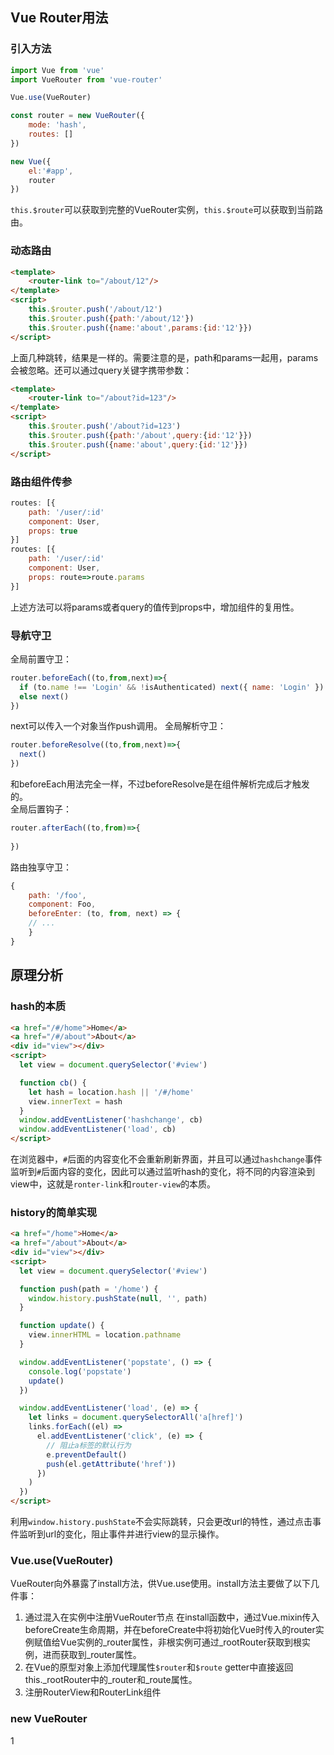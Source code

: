## Vue Router用法
### 引入方法
```js
import Vue from 'vue'
import VueRouter from 'vue-router'

Vue.use(VueRouter)

const router = new VueRouter({
    mode: 'hash',
    routes: []
})

new Vue({
    el:'#app',
    router
})
```
`this.$router`可以获取到完整的VueRouter实例，`this.$route`可以获取到当前路由。
### 动态路由
```html
<template>
    <router-link to="/about/12"/>
</template>
<script>
    this.$router.push('/about/12')
    this.$router.push({path:'/about/12'})
    this.$router.push({name:'about',params:{id:'12'}})
</script>
```
上面几种跳转，结果是一样的。需要注意的是，path和params一起用，params会被忽略。还可以通过query关键字携带参数：
```html
<template>
    <router-link to="/about?id=123"/>
</template>
<script>
    this.$router.push('/about?id=123')
    this.$router.push({path:'/about',query:{id:'12'}})
    this.$router.push({name:'about',query:{id:'12'}})
</script>
```
### 路由组件传参
```js
routes: [{
    path: '/user/:id'
    component: User,
    props: true
}]
routes: [{
    path: '/user/:id'
    component: User,
    props: route=>route.params
}]
```
上述方法可以将params或者query的值传到props中，增加组件的复用性。
### 导航守卫
全局前置守卫：
```js
router.beforeEach((to,from,next)=>{
  if (to.name !== 'Login' && !isAuthenticated) next({ name: 'Login' })
  else next()
})
```
next可以传入一个对象当作push调用。
全局解析守卫：
```js
router.beforeResolve((to,from,next)=>{
  next()
})
```
和beforeEach用法完全一样，不过beforeResolve是在组件解析完成后才触发的。  
全局后置钩子：
```js
router.afterEach((to,from)=>{
  
})
```
路由独享守卫：
```js
{
    path: '/foo',
    component: Foo,
    beforeEnter: (to, from, next) => {
    // ...
    }
}
```


## 原理分析
### hash的本质
```html
<a href="/#/home">Home</a>
<a href="/#/about">About</a>
<div id="view"></div>
<script>
  let view = document.querySelector('#view')

  function cb() {
    let hash = location.hash || '/#/home'
    view.innerText = hash
  }
  window.addEventListener('hashchange', cb)
  window.addEventListener('load', cb)
</script>
```
在浏览器中，`#`后面的内容变化不会重新刷新界面，并且可以通过`hashchange`事件监听到`#`后面内容的变化，因此可以通过监听hash的变化，将不同的内容渲染到view中，这就是`ronter-link`和`router-view`的本质。  
### history的简单实现
```html
<a href="/home">Home</a>
<a href="/about">About</a>
<div id="view"></div>
<script>
  let view = document.querySelector('#view')

  function push(path = '/home') {
    window.history.pushState(null, '', path)
  }

  function update() {
    view.innerHTML = location.pathname
  }

  window.addEventListener('popstate', () => {
    console.log('popstate')
    update()
  })

  window.addEventListener('load', (e) => {
    let links = document.querySelectorAll('a[href]')
    links.forEach((el) =>
      el.addEventListener('click', (e) => {
        // 阻止a标签的默认行为
        e.preventDefault()
        push(el.getAttribute('href'))
      })
    )
  })
</script>
```
利用`window.history.pushState`不会实际跳转，只会更改url的特性，通过点击事件监听到url的变化，阻止事件并进行view的显示操作。
### Vue.use(VueRouter)
VueRouter向外暴露了install方法，供Vue.use使用。install方法主要做了以下几件事：
1. 通过混入在实例中注册VueRouter节点
在install函数中，通过Vue.mixin传入beforeCreate生命周期，并在beforeCreate中将初始化Vue时传入的router实例赋值给Vue实例的_router属性，非根实例可通过_rootRouter获取到根实例，进而获取到_router属性。
2. 在Vue的原型对象上添加代理属性`$router`和`$route`
getter中直接返回this._rootRouter中的_router和_route属性。
3. 注册RouterView和RouterLink组件
### new VueRouter

1